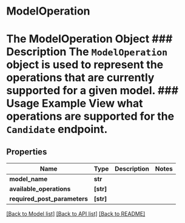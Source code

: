# ModelOperation

# The ModelOperation Object ### Description The `ModelOperation` object is used to represent the operations that are currently supported for a given model.  ### Usage Example View what operations are supported for the `Candidate` endpoint.
## Properties
Name | Type | Description | Notes
------------ | ------------- | ------------- | -------------
**model_name** | **str** |  | 
**available_operations** | **[str]** |  | 
**required_post_parameters** | **[str]** |  | 

[[Back to Model list]](../README.md#documentation-for-models) [[Back to API list]](../README.md#documentation-for-api-endpoints) [[Back to README]](../README.md)



